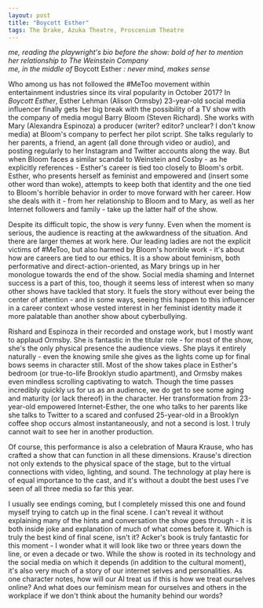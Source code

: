 ```yaml
---
layout: post
title: "Boycott Esther"
tags: The Drake, Azuka Theatre, Proscenium Theatre
---
```


*me, reading the playwright's bio before the show: bold of her to mention her relationship to The Weinstein Company*<br />
*me, in the middle of* Boycott Esther *: never mind, makes sense* <br />

Who among us has not followed the #MeToo movement within entertainment industries since its viral popularity in October 2017? In *Boycott Esther*, Esther Lehman (Alison Ormsby) 23-year-old social media influencer finally gets her big break with the possibility of a TV show with the company of media mogul Barry Bloom (Steven Richard). She works with Mary (Alexandra Espinoza) a producer (writer? editor? unclear? I don't know media) at Bloom's company to perfect her pilot script. She talks regularly to her parents, a friend, an agent (all done through video or audio), and posting regularly to her Instagram and Twitter accounts along the way. But when Bloom faces a similar scandal to Weinstein and Cosby - as he explicitly references  - Esther's career is tied too closely to Bloom's orbit. Esther, who presents herself as feminist and empowered and (insert some other word than woke), attempts to keep both that identity and the one tied to Bloom's horrible behavior in order to move forward with her career. How she deals with it  - from her relationship to Bloom and to Mary, as well as her Internet followers and family - take up the latter half of the show.

Despite its difficult topic, the show is *very* funny. Even when the moment is serious, the audience is reacting at the awkwardness of the situation. And there are larger themes at work here. Our leading ladies are not the explicit victims of #MeToo, but also harmed by Bloom's horrible work - it's about how are careers are tied to our ethics. It is a show about feminism, both performative and direct-action-oriented, as Mary brings up in her monologue towards the end of the show. Social media shaming and Internet success is a part of this, too, though it seems less of interest when so many other shows have tackled that story. It fuels the story without ever being the center of attention - and in some ways, seeing this happen to this influencer in a career context whose vested interest in her feminist identity made it more palatable than another show about cyberbullying.

Rishard and Espinoza in their recorded and onstage work, but I mostly want to applaud Ormsby. She is fantastic in the titular role - for most of the show, she's the only physical presence the audience views. She plays it entirely naturally - even the knowing smile she gives as the lights come up for final bows seems in character still. Most of the show takes place in Esther's bedroom (or true-to-life Brooklyn studio apartment), and Ormsby makes even mindless scrolling captivating to watch. Though the time passes incredibly quickly us for us as an audience, we do get to see some aging and maturity (or lack thereof) in the character. Her transformation from 23-year-old empowered Internet-Esther, the one who talks to her parents like she talks to Twitter to a scared and confused 25-year-old in a Brooklyn coffee shop occurs almost instantaneously, and not a second is lost. I truly cannot wait to see her in another production.

Of course, this performance is also a celebration of Maura Krause, who has crafted a show that can function in all these dimensions. Krause's direction not only extends to the physical space of the stage, but to the virtual connections with video, lighting, and sound. The technology at play here is of equal importance to the cast, and it's without a doubt the best uses I've seen of all three media so far this year.

I usually see endings coming, but I completely missed this one and found myself trying to catch up in the final scene. I can't reveal it without explaining many of the hints and conversation the show goes through - it is both inside joke and explanation of much of what comes before it. Which is truly the best kind of final scene, isn't it? Acker's book is truly fantastic for this moment - I wonder what it will look like two or three years down the line, or even a decade or two. While the show is rooted in its technology and the social media on which it depends (in addition to the cultural moment), it's also very much of a story of our internet selves and personalities. As one character notes, how will our AI treat us if this is how we treat ourselves online? And what does our feminism mean for ourselves and others in the workplace if we don't think about the humanity behind our words?  

